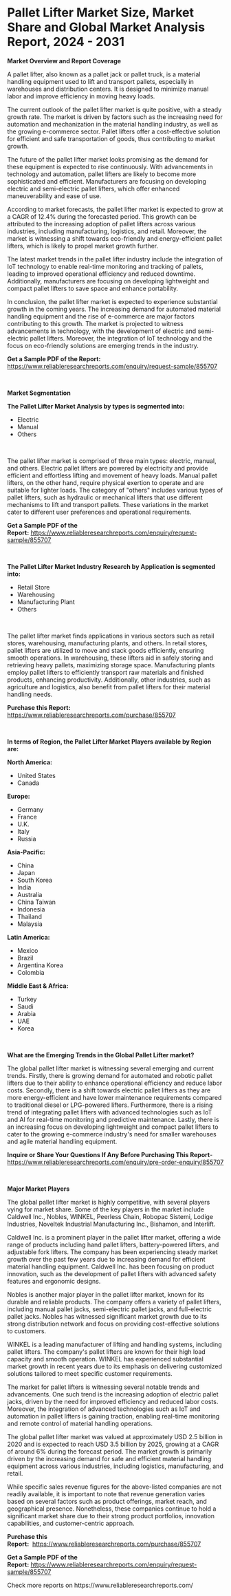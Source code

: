 <p><h1>Pallet Lifter Market Size, Market Share and Global Market Analysis Report, 2024 - 2031</h1></p><p><strong>Market Overview and Report Coverage</strong></p>
<p><p>A pallet lifter, also known as a pallet jack or pallet truck, is a material handling equipment used to lift and transport pallets, especially in warehouses and distribution centers. It is designed to minimize manual labor and improve efficiency in moving heavy loads.</p><p>The current outlook of the pallet lifter market is quite positive, with a steady growth rate. The market is driven by factors such as the increasing need for automation and mechanization in the material handling industry, as well as the growing e-commerce sector. Pallet lifters offer a cost-effective solution for efficient and safe transportation of goods, thus contributing to market growth.</p><p>The future of the pallet lifter market looks promising as the demand for these equipment is expected to rise continuously. With advancements in technology and automation, pallet lifters are likely to become more sophisticated and efficient. Manufacturers are focusing on developing electric and semi-electric pallet lifters, which offer enhanced maneuverability and ease of use.</p><p>According to market forecasts, the pallet lifter market is expected to grow at a CAGR of 12.4% during the forecasted period. This growth can be attributed to the increasing adoption of pallet lifters across various industries, including manufacturing, logistics, and retail. Moreover, the market is witnessing a shift towards eco-friendly and energy-efficient pallet lifters, which is likely to propel market growth further.</p><p>The latest market trends in the pallet lifter industry include the integration of IoT technology to enable real-time monitoring and tracking of pallets, leading to improved operational efficiency and reduced downtime. Additionally, manufacturers are focusing on developing lightweight and compact pallet lifters to save space and enhance portability.</p><p>In conclusion, the pallet lifter market is expected to experience substantial growth in the coming years. The increasing demand for automated material handling equipment and the rise of e-commerce are major factors contributing to this growth. The market is projected to witness advancements in technology, with the development of electric and semi-electric pallet lifters. Moreover, the integration of IoT technology and the focus on eco-friendly solutions are emerging trends in the industry.</p></p>
<p><strong>Get a Sample PDF of the Report:</strong> <a href="https://www.reliableresearchreports.com/enquiry/request-sample/855707">https://www.reliableresearchreports.com/enquiry/request-sample/855707</a></p>
<p>&nbsp;</p>
<p><strong>Market Segmentation</strong></p>
<p><strong>The Pallet Lifter Market Analysis by types is segmented into:</strong></p>
<p><ul><li>Electric</li><li>Manual</li><li>Others</li></ul></p>
<p>&nbsp;</p>
<p><p>The pallet lifter market is comprised of three main types: electric, manual, and others. Electric pallet lifters are powered by electricity and provide efficient and effortless lifting and movement of heavy loads. Manual pallet lifters, on the other hand, require physical exertion to operate and are suitable for lighter loads. The category of "others" includes various types of pallet lifters, such as hydraulic or mechanical lifters that use different mechanisms to lift and transport pallets. These variations in the market cater to different user preferences and operational requirements.</p></p>
<p><strong>Get a Sample PDF of the Report:</strong>&nbsp;<a href="https://www.reliableresearchreports.com/enquiry/request-sample/855707">https://www.reliableresearchreports.com/enquiry/request-sample/855707</a></p>
<p>&nbsp;</p>
<p><strong>The Pallet Lifter Market Industry Research by Application is segmented into:</strong></p>
<p><ul><li>Retail Store</li><li>Warehousing</li><li>Manufacturing Plant</li><li>Others</li></ul></p>
<p>&nbsp;</p>
<p><p>The pallet lifter market finds applications in various sectors such as retail stores, warehousing, manufacturing plants, and others. In retail stores, pallet lifters are utilized to move and stack goods efficiently, ensuring smooth operations. In warehousing, these lifters aid in safely storing and retrieving heavy pallets, maximizing storage space. Manufacturing plants employ pallet lifters to efficiently transport raw materials and finished products, enhancing productivity. Additionally, other industries, such as agriculture and logistics, also benefit from pallet lifters for their material handling needs.</p></p>
<p><strong>Purchase this Report:</strong>&nbsp; <a href="https://www.reliableresearchreports.com/purchase/855707">https://www.reliableresearchreports.com/purchase/855707</a></p>
<p>&nbsp;</p>
<p><strong>In terms of Region, the Pallet Lifter Market Players available by Region are:</strong></p>
<p>
    <p> <strong> North America: </strong>
        <ul>
            <li>United States</li>
            <li>Canada</li>
        </ul>
        </p> 
    <p> <strong> Europe: </strong>
        <ul>
            <li>Germany</li>
            <li>France</li>
            <li>U.K.</li>
            <li>Italy</li>
            <li>Russia</li>
        </ul>
        </p> 
    <p> <strong> Asia-Pacific: </strong>
        <ul>
            <li>China</li>
            <li>Japan</li>
            <li>South Korea</li>
            <li>India</li>
            <li>Australia</li>
            <li>China Taiwan</li>
            <li>Indonesia</li>
            <li>Thailand</li>
            <li>Malaysia</li>
        </ul>
        </p> 
    <p> <strong> Latin America: </strong>
        <ul>
            <li>Mexico</li>
            <li>Brazil</li>
            <li>Argentina Korea</li>
            <li>Colombia</li>
        </ul>
        </p> 
    <p> <strong> Middle East & Africa: </strong>
        <ul>
            <li>Turkey</li>
            <li>Saudi</li>
            <li>Arabia</li>
            <li>UAE</li>
            <li>Korea</li>
        </ul>
    </p>
    </p>
<p>&nbsp;</p>
<p><strong>What are the Emerging Trends in the Global Pallet Lifter market?</strong></p>
<p><p>The global pallet lifter market is witnessing several emerging and current trends. Firstly, there is growing demand for automated and robotic pallet lifters due to their ability to enhance operational efficiency and reduce labor costs. Secondly, there is a shift towards electric pallet lifters as they are more energy-efficient and have lower maintenance requirements compared to traditional diesel or LPG-powered lifters. Furthermore, there is a rising trend of integrating pallet lifters with advanced technologies such as IoT and AI for real-time monitoring and predictive maintenance. Lastly, there is an increasing focus on developing lightweight and compact pallet lifters to cater to the growing e-commerce industry's need for smaller warehouses and agile material handling equipment.</p></p>
<p><strong>Inquire or Share Your Questions If Any Before Purchasing This Report</strong>- <a href="https://www.reliableresearchreports.com/enquiry/pre-order-enquiry/855707">https://www.reliableresearchreports.com/enquiry/pre-order-enquiry/855707</a></p>
<p>&nbsp;</p>
<p><strong>Major Market Players</strong></p>
<p><p>The global pallet lifter market is highly competitive, with several players vying for market share. Some of the key players in the market include Caldwell Inc., Nobles, WINKEL, Peerless Chain, Robopac Sistemi, Lodige Industries, Noveltek Industrial Manufacturing Inc., Bishamon, and Interlift.</p><p>Caldwell Inc. is a prominent player in the pallet lifter market, offering a wide range of products including hand pallet lifters, battery-powered lifters, and adjustable fork lifters. The company has been experiencing steady market growth over the past few years due to increasing demand for efficient material handling equipment. Caldwell Inc. has been focusing on product innovation, such as the development of pallet lifters with advanced safety features and ergonomic designs.</p><p>Nobles is another major player in the pallet lifter market, known for its durable and reliable products. The company offers a variety of pallet lifters, including manual pallet jacks, semi-electric pallet jacks, and full-electric pallet jacks. Nobles has witnessed significant market growth due to its strong distribution network and focus on providing cost-effective solutions to customers.</p><p>WINKEL is a leading manufacturer of lifting and handling systems, including pallet lifters. The company's pallet lifters are known for their high load capacity and smooth operation. WINKEL has experienced substantial market growth in recent years due to its emphasis on delivering customized solutions tailored to meet specific customer requirements.</p><p>The market for pallet lifters is witnessing several notable trends and advancements. One such trend is the increasing adoption of electric pallet jacks, driven by the need for improved efficiency and reduced labor costs. Moreover, the integration of advanced technologies such as IoT and automation in pallet lifters is gaining traction, enabling real-time monitoring and remote control of material handling operations.</p><p>The global pallet lifter market was valued at approximately USD 2.5 billion in 2020 and is expected to reach USD 3.5 billion by 2025, growing at a CAGR of around 6% during the forecast period. The market growth is primarily driven by the increasing demand for safe and efficient material handling equipment across various industries, including logistics, manufacturing, and retail.</p><p>While specific sales revenue figures for the above-listed companies are not readily available, it is important to note that revenue generation varies based on several factors such as product offerings, market reach, and geographical presence. Nonetheless, these companies continue to hold a significant market share due to their strong product portfolios, innovation capabilities, and customer-centric approach.</p></p>
<p><strong>Purchase this Report:</strong>&nbsp;&nbsp;<a href="https://www.reliableresearchreports.com/purchase/855707">https://www.reliableresearchreports.com/purchase/855707</a></p>
<p></p>
<p><strong>Get a Sample PDF of the Report:</strong>&nbsp;<a href="https://www.reliableresearchreports.com/enquiry/request-sample/855707">https://www.reliableresearchreports.com/enquiry/request-sample/855707</a></p>
<p>Check more reports on https://www.reliableresearchreports.com/</p>
